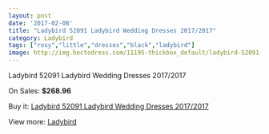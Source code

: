 ```yaml
---
layout: post
date: '2017-02-08'
title: "Ladybird 52091 Ladybird Wedding Dresses 2017/2017"
category: Ladybird
tags: ["rosy","little","dresses","black","ladybird"]
image: http://img.hectodress.com/11195-thickbox_default/ladybird-52091-ladybird-wedding-dresses-2012-2013.jpg
---
```

Ladybird 52091 Ladybird Wedding Dresses 2017/2017

On Sales: **$268.96**
<a href="https://www.hectodress.com/ladybird/5528-ladybird-52091-ladybird-wedding-dresses-2012-2013.html"><amp-img layout="responsive" width="600" height="600" src="//img.hectodress.com/11195-thickbox_default/ladybird-52091-ladybird-wedding-dresses-2012-2013.jpg" alt="Ladybird 52091 Ladybird Wedding Dresses 2017/2017 0" /></a>

Buy it: [Ladybird 52091 Ladybird Wedding Dresses 2017/2017](https://www.hectodress.com/ladybird/5528-ladybird-52091-ladybird-wedding-dresses-2012-2013.html "Ladybird 52091 Ladybird Wedding Dresses 2017/2017")

View more: [Ladybird](https://www.hectodress.com/92-ladybird "Ladybird")